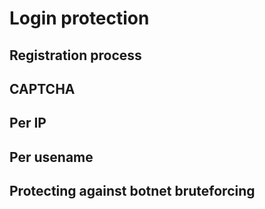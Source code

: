 # Login protection

## Registration process

## CAPTCHA

## Per IP

## Per usename

## Protecting against botnet bruteforcing

